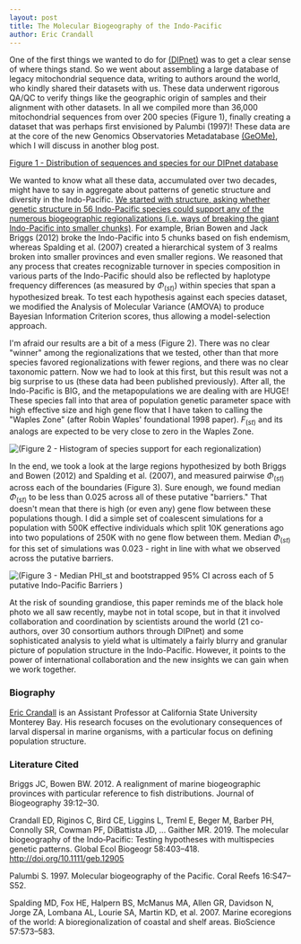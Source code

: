 ```yaml
---
layout: post 
title: The Molecular Biogeography of the Indo-Pacific
author: Eric Crandall
---
```


One of the first things we wanted to do for [(DIPnet)](http://diversityindopacific.net) was to get a clear sense of where things stand. So we went about assembling a large database of legacy mitochondrial sequence data, writing to authors around the world, who kindly shared their datasets with us. These data underwent rigorous QA/QC to verify things like the geographic origin of samples and their alignment with other datasets. In all we compiled more than 36,000 mitochondrial sequences from over 200 species (Figure 1), finally creating a dataset that was perhaps first envisioned by Palumbi (1997)! These data are at the core of the new Genomics Observatories Metadatabase [(GeOMe)](https://geome-db.org), which I will discuss in another blog post.

[Figure 1 - Distribution of sequences and species for our DIPnet database](DIPnet_GeOMe.png)

We wanted to know what all these data, accumulated over two decades, might have to say in aggregate about patterns of genetic structure and diversity in the Indo-Pacific. [We started with structure, asking whether genetic structure in 56 Indo-Pacific species could support any of the numerous biogeographic regionalizations (i.e. ways of breaking the giant Indo-Pacific into smaller chunks)](https://onlinelibrary.wiley.com/doi/full/10.1111/geb.12905). For example, Brian Bowen and Jack Briggs (2012) broke the Indo-Pacific into 5 chunks based on fish endemism, whereas Spalding et al. (2007) created a hierarchical system of 3 realms broken into smaller provinces and even smaller regions. We reasoned that any process that creates recognizable turnover in species composition in various parts of the Indo-Pacific should also be reflected by haplotype frequency differences (as measured by $\Phi_(st)$) within species that span a hypothesized break. To test each hypothesis against each species dataset, we modified the Analysis of Molecular Variance (AMOVA) to produce Bayesian Information Criterion scores, thus allowing a model-selection approach.

I'm afraid our results are a bit of a mess (Figure 2). There was no clear "winner" among the regionalizations that we tested, other than that more species favored regionalizations with fewer regions, and there was no clear taxonomic pattern. Now we had to look at this first, but this result was not a big surprise to us (these data had been published previously). After all, the Indo-Pacific is BIG, and the metapopulations we are dealing with are HUGE! These species fall into that area of population genetic parameter space with high effective size and high gene flow that I have taken to calling the "Waples Zone" (after Robin Waples' foundational 1998 paper). $F_(st)$ and its analogs are expected to be very close to zero in the Waples Zone.

![(Figure 2 - Histogram of species support for each regionalization)](PHIST_bars.jpg)

In the end, we took a look at the large regions hypothesized by both Briggs and Bowen (2012) and Spalding et al. (2007), and measured pairwise $\Phi_(st)$ across each of the boundaries (Figure 3). Sure enough, we found median $\Phi_(st)$ to be less than 0.025 across all of these putative "barriers." That doesn't mean that there is high (or even any) gene flow between these populations though. I did a simple set of coalescent simulations for a population with 500K effective individuals which split 10K generations ago into two populations of 250K with no gene flow between them. Median $\Phi_(st)$ for this set of simulations was 0.023 - right in line with what we observed across the putative barriers.

![(Figure 3 - Median PHI_st and bootstrapped 95% CI across each of 5 putative Indo-Pacific Barriers )](phist_medians.jpg)

At the risk of sounding grandiose, this paper reminds me of the black hole photo we all saw recently, maybe not in total scope, but in that it involved collaboration and coordination by scientists around the world (21 co-authors, over 30 consortium authors through DIPnet) and some sophisticated analysis to yield what is ultimately a fairly blurry and granular picture of population structure in the Indo-Pacific. However, it points to the power of international collaboration and the new insights we can gain when we work together.


### Biography
[Eric Crandall](http://www.ericcrandall.org) is an Assistant Professor at California State University Monterey Bay. His research focuses on the evolutionary consequences of larval dispersal in marine organisms, with a particular focus on defining population structure. 

### Literature Cited

Briggs JC, Bowen BW. 2012. A realignment of marine biogeographic provinces with particular reference to fish distributions. Journal of Biogeography 39:12–30.

Crandall ED, Riginos C, Bird CE, Liggins L, Treml E, Beger M, Barber PH, Connolly SR, Cowman PF, DiBattista JD, ... Gaither MR. 2019. The molecular biogeography of the Indo‐Pacific: Testing hypotheses with multispecies genetic patterns.  Global Ecol Biogeogr 58:403–418. http://doi.org/10.1111/geb.12905

Palumbi S. 1997. Molecular biogeography of the Pacific. Coral Reefs 16:S47–S52.

Spalding MD, Fox HE, Halpern BS, McManus MA, Allen GR, Davidson N, Jorge ZA, Lombana AL, Lourie SA, Martin KD, et al. 2007. Marine ecoregions of the world: A bioregionalization of coastal and shelf areas. BioScience 57:573–583.


